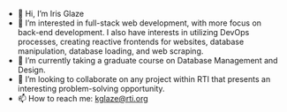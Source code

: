 - 👋 Hi, I’m Iris Glaze
- 👀 I’m interested in full-stack web development, with more focus on back-end development. I also have interests in utilizing DevOps processes, creating reactive frontends for websites, database manipulation, database loading, and web scraping.
- 🌱 I’m currently taking a graduate course on Database Management and Design.
- 💞️ I’m looking to collaborate on any project within RTI that presents an interesting problem-solving opportunity.
- 📫 How to reach me: kglaze@rti.org

<!---
IrisGlazeRTI/IrisGlazeRTI is a ✨ special ✨ repository because its `README.md` (this file) appears on your GitHub profile.
You can click the Preview link to take a look at your changes.
--->
